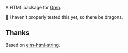 A HTML package for [Gren](https://gren-lang.org/).

🐉 I haven't properly tested this yet, so there be dragons.


## Thanks

Based on [elm-html-string](https://github.com/zwilias/elm-html-string).
